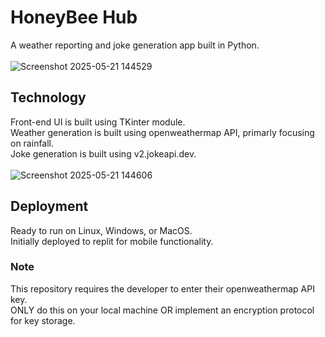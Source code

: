 # HoneyBee Hub
A weather reporting and joke generation app built in Python. <br>   
![Screenshot 2025-05-21 144529](https://github.com/user-attachments/assets/1c236b00-9c67-496c-b198-5d8501b9b8b3)

## Technology
Front-end UI is built using TKinter module.\
Weather generation is built using openweathermap API, primarly focusing on rainfall.   
Joke generation is built using v2.jokeapi.dev. <br>  
![Screenshot 2025-05-21 144606](https://github.com/user-attachments/assets/bc063da3-a60c-467e-aae4-fc837e9755ae)

## Deployment
Ready to run on Linux, Windows, or MacOS.\
Initially deployed to replit for mobile functionality.

### Note
This repository requires the developer to enter their openweathermap API key.   
ONLY do this on your local machine OR implement an encryption protocol for key storage.
